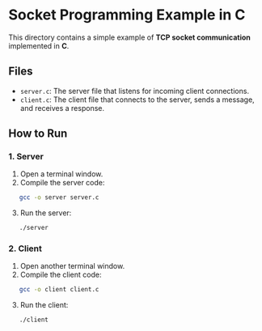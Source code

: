 # Socket Programming Example in C

This directory contains a simple example of **TCP socket communication** implemented in **C**.

## **Files**

- `server.c`: The server file that listens for incoming client connections.
- `client.c`: The client file that connects to the server, sends a message, and receives a response.

## **How to Run**

### 1. Server

1. Open a terminal window.
2. Compile the server code:

```bash
   gcc -o server server.c
```

3. Run the server:

```bash
   ./server
```

### 2. Client

1. Open another terminal window.
2. Compile the client code:

```bash
   gcc -o client client.c
```

3. Run the client:

```bash
   ./client
```
